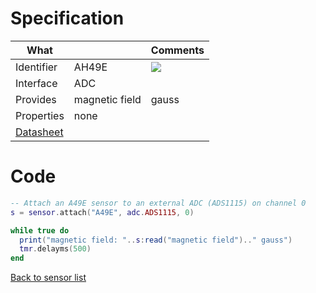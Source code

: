 # Specification

| What         |                | Comments                   |
|--------------|----------------|----------------------------|
| Identifier   | AH49E          | ![](http://git.whitecatboard.org/ah49e.png)                           |
| Interface    | ADC            |                            |
| Provides     | magnetic field | gauss                      |
| Properties   | none           |                            |
| [Datasheet](https://www.diodes.com/assets/Datasheets/AH49E.pdf)    |             |                            |


# Code

```lua
-- Attach an A49E sensor to an external ADC (ADS1115) on channel 0
s = sensor.attach("A49E", adc.ADS1115, 0)

while true do
  print("magnetic field: "..s:read("magnetic field").." gauss")
  tmr.delayms(500)
end
```

[Back to sensor list](./Sensor-module#supported-sensors)
